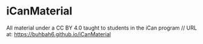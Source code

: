 # iCanMaterial
All material under a CC BY 4.0 taught to students in the iCan program
// URL at: https://buhbah6.github.io/iCanMaterial
